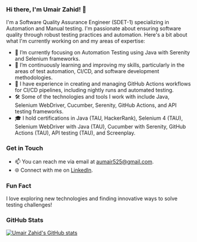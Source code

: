### Hi there, I'm Umair Zahid! 👋

I'm a Software Quality Assurance Engineer (SDET-1) specializing in Automation and Manual testing. I'm passionate about ensuring software quality through robust testing practices and automation. Here's a bit about what I'm currently working on and my areas of expertise:

- 🔭 I’m currently focusing on Automation Testing using Java with Serenity and Selenium frameworks.
- 🌱 I’m continuously learning and improving my skills, particularly in the areas of test automation, CI/CD, and software development methodologies.
- 💼 I have experience in creating and managing GitHub Actions workflows for CI/CD pipelines, including nightly runs and automated testing.
- 🛠️ Some of the technologies and tools I work with include Java, Selenium WebDriver, Cucumber, Serenity, GitHub Actions, and API testing frameworks.
- 🎓 I hold certifications in Java (TAU, HackerRank), Selenium 4 (TAU), Selenium WebDriver with Java (TAU), Cucumber with Serenity, GitHub Actions (TAU), API testing (TAU), and Screenplay.

### Get in Touch

- 📫 You can reach me via email at [aumair525@gmail.com](mailto:aumair525@gmail.com).
- 🌐 Connect with me on [LinkedIn]([https://www.linkedin.com/in/umzahid/](https://www.linkedin.com/in/umairzahid2000/)).

### Fun Fact

I love exploring new technologies and finding innovative ways to solve testing challenges!

### GitHub Stats

[![Umair Zahid's GitHub stats](https://github-readme-stats.vercel.app/api?username=umzahid&count_private=true&show_icons=true&theme=dark)](https://github.com/umzahid)

